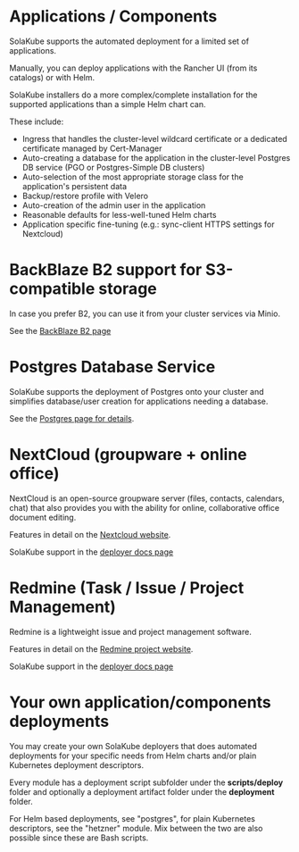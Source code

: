 # Applications / Components

SolaKube supports the automated deployment for a limited set of applications.

Manually, you can deploy applications with the Rancher UI (from its catalogs) or with Helm.

SolaKube installers do a more complex/complete installation for the supported applications than a simple Helm chart can. 

These include:
- Ingress that handles the cluster-level wildcard certificate or a dedicated certificate managed by Cert-Manager
- Auto-creating a database for the application in the cluster-level Postgres DB service (PGO or Postgres-Simple DB clusters)
- Auto-selection of the most appropriate storage class for the application's persistent data
- Backup/restore profile with Velero
- Auto-creation of the admin user in the application
- Reasonable defaults for less-well-tuned Helm charts
- Application specific fine-tuning (e.g.: sync-client HTTPS settings for Nextcloud) 

# BackBlaze B2 support for S3-compatible storage

In case you prefer B2, you can use it from your cluster services via Minio.

See the [BackBlaze B2 page](backblaze-b2-s3-storage.md)

# Postgres Database Service

SolaKube supports the deployment of Postgres onto your cluster and simplifies database/user creation for applications needing a database.  

See the [Postgres page for details](postgres.md). 

# NextCloud (groupware + online office)

NextCloud is an open-source groupware server (files, contacts, calendars, chat) that also provides you with the ability for online, collaborative office document editing.  

Features in detail on the [Nextcloud website](https://nextcloud.com/).

SolaKube support in the [deployer docs page](nextcloud.md)

# Redmine (Task / Issue / Project Management)

Redmine is a lightweight issue and project management software.

Features in detail on the [Redmine project website](https://redmine.org).

SolaKube support in the [deployer docs page](redmine.md)

# Your own application/components deployments

You may create your own SolaKube deployers that does automated deployments for your specific needs from Helm charts and/or plain Kubernetes deployment descriptors. 

Every module has a deployment script subfolder under the **scripts/deploy** folder and optionally a deployment artifact folder under the **deployment** folder. 

For Helm based deployments, see "postgres", for plain Kubernetes descriptors, see the "hetzner" module. Mix between the two are also possible since these are Bash scripts.